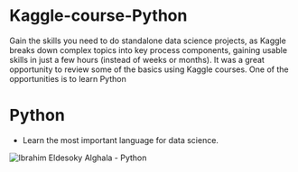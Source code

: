 # Kaggle-course-Python


Gain the skills you need to do standalone data science projects, as Kaggle breaks down complex topics into key process components, 
gaining usable skills in just a few hours (instead of weeks or months).
It was a great opportunity to review some of the basics using Kaggle courses. One of the opportunities is to learn Python

# Python
     
   + Learn the most important language for data science.

![Ibrahim Eldesoky Alghala - Python](https://user-images.githubusercontent.com/101582700/184181375-9092886a-8135-4c05-8221-a13a984f981d.png)
